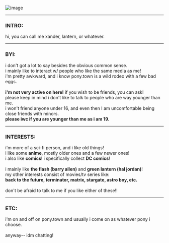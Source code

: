 ![image](https://github.com/user-attachments/assets/022e76c6-7d92-45f6-8b03-bcfe8913c603)
***
### **INTRO:**<br/>
hi, you can call me xander, lantern, or whatever.<br/>
***
### **BYI:**<br/>
i don't got a lot to say besides the obvious common sense.<br/>
i mainly like to interact w/ people who like the same media as me!<br/>
i'm pretty awkward, and i know pony.town is a wild rodeo with a few bad eggs.<br/>
\
**i'm not very active on here!** if you wish to be friends, you can ask!<br/>
please keep in mind i don't like to talk to people who are way younger than me.<br/>
i won't friend anyone under 16, and even then I am uncomfortable being close friends with minors.<br/>
**please iwc if you are younger than me as i am 19.**
***
### **INTERESTS:**<br/>
i'm more of a sci-fi person, and i like old things!<br/>
i like some **anime**, mostly older ones and a few newer ones!<br/>
i also like **comics**! i specifically collect **DC comics**!<br/>
\
i mainly like **the flash (barry allen)** and **green lantern (hal jordan)**!<br/>
my other interests consist of movies/tv series like:<br/>
**back to the future, terminator, matrix, stargate, astro boy, etc.**<br/>
\
don't be afraid to talk to me if you like either of these!!<br/>
***
### **ETC:**<br/>
i'm on and off on pony.town and usually i come on as whatever pony i choose.<br/>
\
anyway-- idm chatting!
